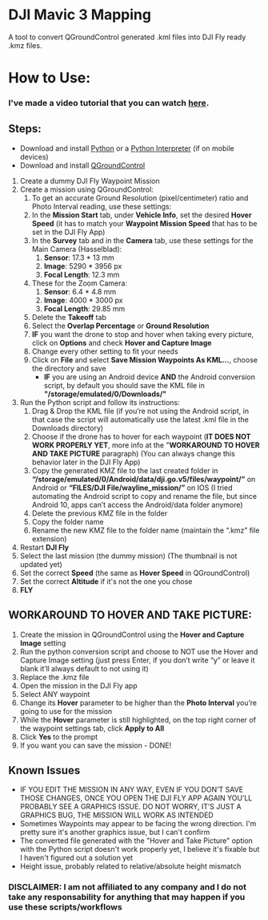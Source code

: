 # DJI Mavic 3 Mapping
A tool to convert QGroundControl generated .kml files into DJI Fly ready .kmz files.

# How to Use:
### I've made a video tutorial that you can watch [here](https://youtu.be/4k9uwlP-x5Q).
## Steps:
* Download and install [Python](https://www.python.org/) or a [Python Interpreter](https://play.google.com/store/apps/details?id=org.qpython.qpy3&hl=en_US) (if on mobile devices)
* Download and install [QGroundControl](http://qgroundcontrol.com/)
1. Create a dummy DJI Fly Waypoint Mission
2. Create a mission using QGroundControl:
   1. To get an accurate Ground Resolution (pixel/centimeter) ratio and Photo Interval reading, use these settings:
   2. In the **Mission Start** tab, under **Vehicle Info**, set the desired **Hover Speed** (it has to match your **Waypoint Mission Speed** that has to be set in the DJI Fly App)
   3. In the **Survey** tab and in the **Camera** tab, use these settings for the Main Camera (Hasselblad):
      1. **Sensor**: 17.3 * 13 mm
      2. **Image**: 5290 * 3956 px
      3. **Focal Length**: 12.3 mm
   4. These for the Zoom Camera:
      1. **Sensor**: 6.4 * 4.8 mm
      2. **Image**: 4000 * 3000 px
      3. **Focal Length**: 29.85 mm
   5. Delete the **Takeoff** tab
   6. Select the **Overlap Percentage** or **Ground Resolution**
   7. **IF** you want the drone to stop and hover when taking every picture, click on **Options** and check **Hover and Capture Image**
   8. Change every other setting to fit your needs
   9. Click on **File** and select **Save Mission Waypoints As KML…**, choose the directory and save
      * **IF** you are using an Android device **AND** the Android conversion script, by default you should save the KML file in **"/storage/emulated/0/Downloads/"**
3. Run the Python script and follow its instructions:
   1. Drag & Drop the KML file (if you’re not using the Android script, in that case the script will automatically use the latest .kml file in the Downloads directory)
   2. Choose if the drone has to hover for each waypoint (**IT DOES NOT WORK PROPERLY YET**, more info at the "**WORKAROUND TO HOVER AND TAKE PICTURE** paragraph) (You can always change this behavior later in the DJI Fly App)
   3. Copy the generated KMZ file to the last created folder in **“/storage/emulated/0/Android/data/dji.go.v5/files/waypoint/”** on Android or **“FILES/DJI File/wayline_mission/”** on IOS (I tried automating the Android script to copy and rename the file, but since Android 10, apps can’t access the Android/data folder anymore)
   4. Delete the previous KMZ file in the folder
   5. Copy the folder name
   6. Rename the new KMZ file to the folder name (maintain the “.kmz” file extension)
4. Restart **DJI Fly**
5. Select the last mission (the dummy mission) (The thumbnail is not updated yet)
6. Set the correct **Speed** (the same as **Hover Speed** in QGroundControl)
7. Set the correct **Altitude** if it's not the one you chose
8. **FLY**

## WORKAROUND TO HOVER AND TAKE PICTURE:
1. Create the mission in QGroundControl using the **Hover and Capture Image** setting
2. Run the python conversion script and choose to NOT use the Hover and Capture Image setting (just press Enter, if you don’t write “y” or leave it blank it’ll always default to not using it)
3. Replace the .kmz file
4. Open the mission in the DJI Fly app
5. Select ANY waypoint
6. Change its **Hover** parameter to be higher than the **Photo Interval** you’re going to use for the mission
7. While the **Hover** parameter is still highlighted, on the top right corner of the waypoint settings tab, click **Apply to All**
8. Click **Yes** to the prompt
9. If you want you can save the mission - DONE!

## Known Issues
* IF YOU EDIT THE MISSION IN ANY WAY, EVEN IF YOU DON’T SAVE THOSE CHANGES, ONCE YOU OPEN THE DJI FLY APP AGAIN YOU’LL PROBABLY SEE A GRAPHICS ISSUE. DO NOT WORRY, IT’S JUST A GRAPHICS BUG, THE MISSION WILL WORK AS INTENDED
* Sometimes Waypoints may appear to be facing the wrong direction. I'm pretty sure it's another graphics issue, but I can't confirm
* The converted file generated with the "Hover and Take Picture" option with the Python script doesn't work properly yet, I believe it's fixable but I haven't figured out a solution yet
* Height issue, probably related to relative/absolute height mismatch

### DISCLAIMER: I am not affiliated to any company and I do not take any responsability for anything that may happen if you use these scripts/workflows
